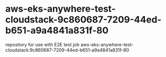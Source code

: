 # aws-eks-anywhere-test-cloudstack-9c860687-7209-44ed-b651-a9a4841a831f-80
repository for use with E2E test job aws-eks-anywhere-test-cloudstack:9c860687-7209-44ed-b651-a9a4841a831f-80
